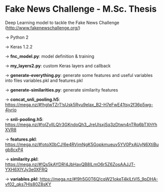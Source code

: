 # Fake News Challenge - M.Sc. Thesis
Deep Learning model to tackle the Fake News Challenge (http://www.fakenewschallenge.org/)

-> Python 2

-> Keras 1.2.2

-> **fnc_model.py**: model definition & training

-> **my_layers2.py**: custom Keras layers and callback

-> **generate-everything.py**: generate some features and useful variables into files variables.pkl and features.pkl

-> **generate-similarities.py**: generate similarity features

-> **concat_snli_pooling.h5**: https://mega.nz/#!hgIwTZrT!sUsk5Ryu9elax_B2-H7eFwE41tsy2f36p5wg-4jyrio

-> **snli-pooling.h5**: https://mega.nz/#!olZylILQ!r3GKndoQh3_JreUIsxjSq3zDtwn4nTRq6bTXhYhXVR8

-> **features.pkl**: https://mega.nz/#!otoX0bCJ!6e4RVjmNgK5Gopkmueuv5YV0PxAUyN6XtiBugb8cxP4

-> **similarity.pkl**: https://mega.nz/#!Qs5kAYDR!4JbHavQB8ILmO6r5Z6ZosAAJJT-YXH6XIYJy3e0XFRQ

-> **variables.pkl**: https://mega.nz/#!9h5G0T6Q!cqW21okeT4kILtVl5_9pDHA-vf02_qks7Hls80Z8sKY
